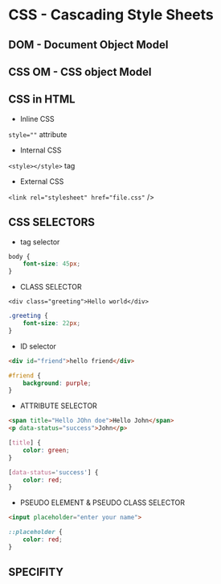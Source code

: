 # CSS - Cascading Style Sheets

## DOM - Document Object Model

## CSS OM - CSS object Model

## CSS in HTML

- Inline CSS

`style=""` attribute

- Internal CSS 

`<style></style>` tag

- External CSS

`<link rel="stylesheet" href="file.css"` />

## CSS SELECTORS

- tag selector

```css
body {
    font-size: 45px;
}
```
- CLASS SELECTOR

```<div class="greeting">Hello world</div>```
```css
.greeting {
    font-size: 22px;
}
```

- ID selector

```html
<div id="friend">hello friend</div>
```
```css
#friend {
    background: purple;
}
```

- ATTRIBUTE SELECTOR

```html
<span title="Hello JOhn doe">Hello John</span>
<p data-status="success">John</p>
```

```css
[title] {
    color: green;
}

[data-status='success'] {
    color: red;
}
```

- PSEUDO ELEMENT & PSEUDO CLASS SELECTOR

```html
<input placeholder="enter your name"> 
```

```css
::placeholder {
    color: red;
}
```
## SPECIFITY